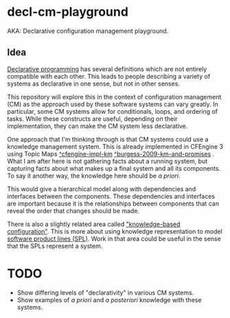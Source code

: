 # decl-cm-playground

AKA: Declarative configuration management playground.

## Idea

[Declarative programming](https://en.wikipedia.org/wiki/Declarative_programming) has several
definitions which are not entirely compatible with each other. This leads to
people describing a variety of systems as declarative in one sense, but not in
other senses.

This repository will explore this in the context of configuration management
(CM) as the approach used by these software systems can vary greatly. In
particular, some CM systems allow for conditionals, loops, and ordering of
tasks. While these constructs are useful, depending on their implementation,
they can make the CM system less declarative.

One approach that I'm thinking through is that CM systems could use a knowledge
management system. This is already implemented in CFEngine 3 using Topic Maps
[^cfengine-impl-km](https://docs.cfengine.com/docs/archive/manuals/st-knowledge.html)
[^burgess-2009-km-and-promises](https://dl.ifip.org/db/conf/aims/aims2009/Burgess09.pdf)
.
What I am after here is not gathering facts about a running system, but
capturing facts about what makes up a final system and all its components. To
say it another way,  the knowledge here should be *a priori*.

This would give a hierarchical model along with dependencies and interfaces between
the components. These dependencies and interfaces are important because it is
the relationships between components that can reveal the order that changes
should be made.

There is also a slightly related area called
["knowledge-based configuration"](https://en.wikipedia.org/wiki/Knowledge-based_configuration).
This is more about using knowledge representation to model
[software product lines (SPL)](https://en.wikipedia.org/wiki/Software_product_line).
Work in that area could be useful in the sense that the SPLs
represent a system.

# TODO

- Show differing levels of "declarativity" in various CM systems.
- Show examples of *a priori*  and *a posteriori* knowledge
  with these systems.
